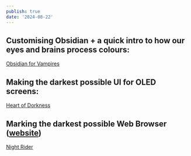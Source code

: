 ```yaml
---
publish: true
date: '2024-08-22'
---
```

## Customising Obsidian + a quick intro to how our eyes and brains process colours:
[Obsidian for Vampires](<../Obsidian for Vampires>)

## Making the darkest possible UI for OLED screens:
[Heart of Dorkness](<../Heart of Dorkness>)

## Marking the darkest possible Web Browser ([website](https://midnight.sonnet.io))
[Night Rider](<../Night Rider>)
